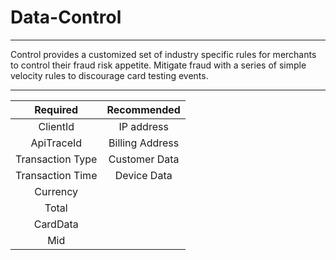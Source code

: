 # Data-Control

---

Control provides a customized set of industry specific rules for merchants to control their fraud risk appetite. Mitigate fraud with a series of simple velocity rules to discourage card testing events.

---

|         Required         |   Recommended   |
|:------------------------:|:---------------:|
|         ClientId         |   IP address    |
|        ApiTraceId        | Billing Address |
|     Transaction Type     |  Customer Data  |
|     Transaction Time     |   Device Data   |
|         Currency         |                 |
|          Total           |                 |
|         CardData         |                 |
|           Mid            |                 |
